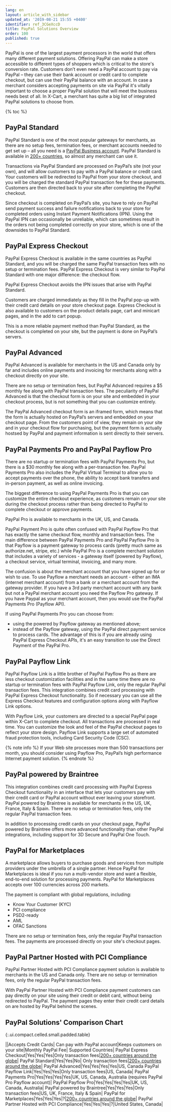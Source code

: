 ```yaml
---
lang: en
layout: article_with_sidebar
updated_at: '2019-08-21 15:55 +0400'
identifier: ref_3CGeXccD
title: PayPal Solutions Overview
order: 100
published: true
---
```

PayPal is one of the largest payment processors in the world that offers many different payment solutions. Offering PayPal can make a store accessible to different types of shoppers which is critical to the store's conversion rate. Customers don’t even need a PayPal account to pay via PayPal – they can use their bank account or credit card to complete checkout, but can use their PayPal balance with an account. In case a merchant considers accepting payments on site via PayPal it's vitally important to choose a proper PayPal solution that will meet the business needs best of all. In X-Cart, a merchant has quite a big list of integrated PayPal solutions to choose from. 

{% toc %}


## PayPal Standard

PayPal Standard is one of the most popular gateways for merchants, as there are no setup fees, termination fees, or merchant accounts needed to get set up – all you need is a [PayPal Business account](https://www.paypal.com/us/webapps/mpp/merchant "PayPal Solutions Overview"). PayPal Standard is available in [200+ countries](https://www.paypal.com/us/webapps/mpp/country-worldwide "PayPal Solutions Overview"), so almost any merchant can use it.

Transactions via PayPal Standard are processed on PayPal’s site (not your own), and will allow customers to pay with a PayPal balance or credit card. Your customers will be redirected to PayPal from your store checkout, and you will be charged the standard PayPal transaction fee for these payments. Customers are then directed back to your site after completing the PayPal checkout. 

Since checkout is completed on PayPal’s site, you have to rely on PayPal send payment success and failure notifications back to your store for completed orders using Instant Payment Notifications (IPN). Using the PayPal IPN can occasionally be unreliable, which can sometimes result in the orders not being completed correctly on your store, which is one of the downsides to PayPal Standard.

## PayPal Express Checkout

PayPal Express Checkout is available in the same countries as PayPal Standard, and you will be charged the same PayPal transaction fees with no setup or termination fees. PayPal Express Checkout is very similar to PayPal Standard with one major difference: the checkout flow.

PayPal Express Checkout avoids the IPN issues that arise with PayPal Standard. 

Customers are charged immediately as they fill in the PayPal pop-up with their credit card details on your store checkout page. Express Checkout is also available to customers on the product details page, cart and minicart pages, and in the add to cart popup.

This is a more reliable payment method than PayPal Standard, as the checkout is completed on your site, but the payment is done on PayPal’s servers.

## PayPal Advanced

PayPal Advanced is available for merchants in the US and Canada only by far and includes online payments and invoicing for merchants along with a checkout directly on your site.

There are no setup or termination fees, but PayPal Advanced requires a $5 monthly fee along with PayPal transaction fees. The peculiarity of PayPal Advanced is that the checkout form is on your site and embedded in your checkout process, but is not something that you can customize entirely.

The PayPal Advanced checkout form is an iframed form, which means that the form is actually hosted on PayPal’s servers and embedded on your checkout page. From the customers point of view, they remain on your site and in your checkout flow for purchasing, but the payment form is actually hostsed by PayPal and payment information is sent directly to their servers.

## PayPal Payments Pro and PayPal Payflow Pro

There are no startup or termination fees with PayPal Payments Pro, but there is a $30 monthly fee along with a per-transaction fee. PayPal Payments Pro also includes the PayPal Virtual Terminal to allow you to accept payments over the phone, the ability to accept bank transfers and in-person payment, as well as online invoicing.

The biggest difference to using PayPal Payments Pro is that you can customize the entire checkout experience, as customers remain on your site during the checkout process rather than being directed to PayPal to complete checkout or approve payments.

PayPal Pro is available to merchants in the UK, US, and Canada. 

PayPal Payment Pro is quite often confused with PayPal Payflow Pro that has exactly the same checkout flow, monthly and transaction fees. The main difference between PayPal Payments Pro and PayPal Payflow Pro is that Payflow is a payment gateway to process cards (pretty much same as authorize.net, stripe, etc.) while PayPal Pro is a complete merchant solution that includes a variety of services - a gateway itself (powered by Payflow), a checkout service, virtual terminal, invoicing, and many more. 

The confusion is about the merchant account that you have signed up for or wish to use. To use Payflow a merchant needs an account - either an IMA (internet merchant account) from a bank or a merchant account from the gateway provider. If you have a 3rd party merchant account with any bank but not a PayPal merchant account you need the Payflow Pro gateway. If you have Paypal as your merchant account, then you would use the PayPal Payments Pro (Payflow API). 

If using PayPal Payments Pro you can choose from:
* using the powered by Payflow gateway as mentioned above;
* instead of the Payflow gateway, using the PayPal direct payment service to process cards.  The advantage of this is if you are already using PayPal Express Checkout APIs, it's an easy transition to use the Direct Payment of the PayPal Pro.

## PayPal Payflow Link

PayPal Payflow Link is a little brother of PayPal Payflow Pro as there are less checkout customization facilities and in the same time there are no startup or termination fees with PayPal Payflow Link, only the regular PayPal transaction fees. This integration combines credit card processing with PayPal Express Checkout functionality. So if necessary you can use all the Express Checkout features and configuration options along with Payflow Link options. 

With Payflow Link, your customers are directed to a special PayPal page within X-Cart to complete checkout. All transactions are processed in real time. You can customize the look and feel of the PayPal checkout pages to reflect your store design. Payflow Link supports a large set of automated fraud protection tools, including Card Security Code (CSC).

{% note info %}
If your Web site processes more than 500 transactions per month, you should consider using Payflow Pro, PayPal’s high performance Internet payment solution.
{% endnote %}

## PayPal powered by Braintree

This integration combines credit card processing with PayPal Express Checkout functionality in an interface that lets your customers pay with their credit card or PayPal account without ever leaving your storefront. PayPal powered by Braintree is available for merchants in the US, UK, France, Italy & Spain. There are no setup or termination fees, only the regular PayPal transaction fees.

In addition to processing credit cards on your checkout page, PayPal powered by Braintree offers more advanced functionality than other PayPal integrations, including support for 3D Secure and PayPal One Touch.

## PayPal for Marketplaces

A marketplace allows buyers to purchase goods and services from multiple providers under the umbrella of a single partner. Hence PayPal for Marketplaces is ideal if you run a multi-vendor store and want a flexible, end-to-end solution for processing payments. PayPal for Marketplaces accepts over 100 currencies across 200 markets.

The payment is compliant with global regulations, including: 

- Know Your Customer (KYC)
- PCI compliance
- PSD2-ready
- AML
- OFAC Sanctions

There are no setup or termination fees, only the regular PayPal transaction fees. The payments are processed directly on your site's checkout pages.


## PayPal Partner Hosted with PCI Compliance

PayPal Partner Hosted with PCI Compliance payment solution is available to merchants in the US and Canada only. There are no setup or termination fees, only the regular PayPal transaction fees.

With PayPal Partner Hosted with PCI Compliance payment customers can pay directly on your site using their credit or debit card, without being redirected to PayPal. The payment pages they enter their credit card details on are hosted by PayPal behind the scenes.

## PayPal Solutions' Comparison Chart

{:.ui.compact.celled.small.padded.table}

||Accepts Credit Cards|	Can pay with PayPal account|Keeps customers on your site|Monthly PayPal Fee|	Supported Countries|
PayPal Express Checkout|Yes|Yes|Yes|Only transaction fees|[200+ countries around the globe](https://www.paypal.com/us/webapps/mpp/country-worldwide "PayPal Solutions Overview")|
PayPal Standard|Yes|Yes|No|	Only transaction fees|[200+ countries around the globe](https://www.paypal.com/us/webapps/mpp/country-worldwide "PayPal Solutions Overview")|
PayPal Advanced|Yes|Yes|Yes|Yes|US, Canada
PayPal Payflow Link|Yes|Yes|Yes|Only transaction fees|US, Canada|
PayPal Payments Pro|Yes|Yes|Yes|Yes|UK, US, Canada, Australia (requires PayPal Pro Payflow account)|
PayPal Payflow Pro|Yes|Yes|Yes|Yes|UK, US, Canada, Australia|
PayPal powered by Braintree|Yes|Yes|Yes|Only transaction fees|US, UK, France, Italy & Spain|
PayPal for Marketplaces|Yes|Yes|Yes|?|[200+ countries around the globe](https://www.paypal.com/us/webapps/mpp/country-worldwide "PayPal Solutions Overview")|
PayPal Partner Hosted with PCI Compliance|Yes|Yes|Yes|?|United States, Canada|
